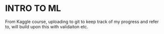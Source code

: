 # INTRO TO ML

From Kaggle course, uploading to git to keep track of my progress and refer to, will build upon this with validaiton etc.